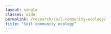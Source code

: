 ```yaml
---
layout: single
classes: wide
permalink: /research/soil-community-ecology/
title: "Soil community ecology"
---
```

